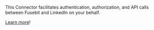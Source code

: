 This Connector facilitates authentication, authorization, and API calls between Fusebit and LinkedIn on your behalf.

[Learn more](https://developer.fusebit.io/docs/linkedin)!
